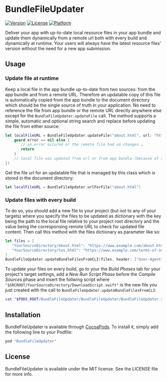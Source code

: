 # BundleFileUpdater

[![Version](https://img.shields.io/cocoapods/v/BundleFileUpdater.svg?style=flat)](http://cocoapods.org/pods/BundleFileUpdater)
[![License](https://img.shields.io/cocoapods/l/BundleFileUpdater.svg?style=flat)](http://cocoapods.org/pods/BundleFileUpdater)
[![Platform](https://img.shields.io/cocoapods/p/BundleFileUpdater.svg?style=flat)](http://cocoapods.org/pods/BundleFileUpdater)

Deliver your app with up-to-date local resource files in your app bundle and update them dynamically from a remote url both with every build and dynamically at runtime. Your users will always have the latest resource files' version without the need for a new app submission.

## Usage

### Update file at runtime

Keep a local file in the app bundle up-to-date from two sources: from the app bundle and from a remote URL. Therefore an updatable copy of this file is automatically copied from the app bundle to the document directory which should be the single source of truth in your application. No need to reference the file from app bundle or the remote URL directly anywhere else except for the `BundleFileUpdater.updateFile` call. The method supports a simple, automatic and optional string search and replace before updating the file from either source:

```swift
let localFileURL = BundleFileUpdater.updateFile("about.html", url: "https://www.example.com/about.html", header: ["User-Agent": "My User-Agent"], replacingTexts: ["href=\"/terms-of-service.html\"": "href=\"tos.html\""], didReplaceFile: { (destinationURL, error) in
    guard error == nil else {
       // an error occured or the remote file had no changes …
       return
    }
    // local file was updated from url or from app bundle (because of an app update) …
})
```

Get the file url for an updatable file that is managed by this class which is stored in the document directory:

```swift
let localFileURL = BundleFileUpdater.urlForFile("about.html")
```

### Update files with every build

To do so, you should add a new file to your project (but not to any of your targets) where you specify the files to be updated as dictionary with the key being the path to the local file relative to your project root directory and the value being the corresponsing remote URL to check for updated file content. Then call this method with the files dictionary as parameter like so:

```swift
let files = [
   "YourSourceDirectory/about.html": "https://www.example.com/about.html",
   "YourSourceDirectory/tos.html": "https://www.example.com/terms-of-service.html"
]
BundleFileUpdater.updateBundleFilesFromCLI(files, header: ["User-Agent": "My User-Agent"])
```

To update your files on every build, go to your the _Build Phases_ tab for your project's target settings, add a _New Run Script Phase_ before the _Compile Sources_ phase and insert the follwing script where `"$SRCROOT/YourSourceDirectory/DownloadScript.swift"` is the new file you just created with the call to `BundleFileUpdater.updateBundleFilesFromCLI`:

```sh
cat "$PODS_ROOT/BundleFileUpdater/BundleFileUpdater/BundleFileUpdater.swift" "$SRCROOT/YourSourceDirectory/DownloadScript.swift" | xcrun -sdk macosx swift -
```

## Installation

BundleFileUpdater is available through [CocoaPods](http://cocoapods.org). To install
it, simply add the following line to your Podfile:

```ruby
pod "BundleFileUpdater"
```

## License

BundleFileUpdater is available under the MIT license. See the LICENSE file for more info.
